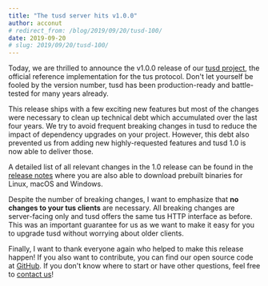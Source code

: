 ```yaml
---
title: "The tusd server hits v1.0.0"
author: acconut
# redirect_from: /blog/2019/09/20/tusd-100/
date: 2019-09-20
# slug: 2019/09/20/tusd-100/
---
```


Today, we are thrilled to announce the v1.0.0 release of our [tusd project](https://github.com/tus/tusd), the official reference implementation for the tus protocol. Don't let yourself be fooled by the version number, tusd has been production-ready and battle-tested for many years already.

This release ships with a few exciting new features but most of the changes were necessary to clean up technical debt which accumulated over the last four years. We try to avoid frequent breaking changes in tusd to reduce the impact of dependency upgrades on your project. However, this debt also prevented us from adding new highly-requested features and tusd 1.0 is now able to deliver those.

A detailed list of all relevant changes in the 1.0 release can be found in the [release notes](https://github.com/tus/tusd/releases/tag/v1.0.0) where you are also able to download prebuilt binaries for Linux, macOS and Windows.

Despite the number of breaking changes, I want to emphasize that **no changes to your tus clients** are necessary. All breaking changes are server-facing only and tusd offers the same tus HTTP interface as before. This was an important guarantee for us as we want to make it easy for you to upgrade tusd without worrying about older clients.

Finally, I want to thank everyone again who helped to make this release happen! If you also want to contribute, you can find our open source code at [GitHub](https://github.com/tus). If you don't know where to start or have other questions, feel free to [contact us](/support.html)!
